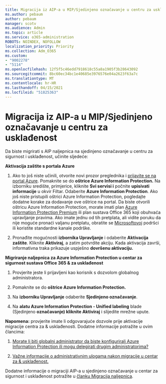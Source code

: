 ```yaml
---
title: Migracija iz AIP-a u MIP/Sjedinjeno označavanje u centru za usklađenost
ms.author: pebaum
author: pebaum
manager: scotv
ms.audience: Admin
ms.topic: article
ms.service: o365-administration
ROBOTS: NOINDEX, NOFOLLOW
localization_priority: Priority
ms.collection: Adm_O365
ms.custom:
- "9002278"
- "5114"
ms.openlocfilehash: 12f5f5c46edd7918618c55a8a1905f3b28643092
ms.sourcegitcommit: 8bc60ec34bc1e40685e3976576e04a2623f63a7c
ms.translationtype: MT
ms.contentlocale: hr-HR
ms.lasthandoff: 04/15/2021
ms.locfileid: "51825363"
---
```

# <a name="migration-from-aip-to-mipunified-labeling-in-the-compliance-center"></a>Migracija iz AIP-a u MIP/Sjedinjeno označavanje u centru za usklađenost

Da biste migrirati s AIP naljepnica na sjedinjeno označavanje u centru za sigurnost i usklađenost, učinite sljedeće:

**Aktivacija zaštite s portala Azure**

1. Ako to još niste učinili, otvorite novi prozor preglednika i [prijavite se na portal Azure](https://docs.microsoft.com/azure/information-protection/deploy-use/configure-policy#signing-in-to-the-azure-portal). Pomaknite se do **oštrice Azure Information Protection.** Na izborniku središte, primjerice, kliknite **Svi servisi i** počnite **upisivati informacije** u okvir Filtar. Odaberite **Azure Information Protection**. Ako još niste pristupili oštrici Azure Information Protection, [](https://docs.microsoft.com/azure/information-protection/deploy-use/configure-policy#to-access-the-azure-information-protection-blade-for-the-first-time) pogledajte dodatne korake za dodavanje ove oštrice na portal. Da biste otvorili oštricu Azure Information Protection, morate imati plan [Azure Information Protection Premium](https://www.microsoft.com/cloud-platform/azure-information-protection-pricing) ili plan sustava Office 365 koji obuhvaća upravljanje pravima. Ako imate jednu od tih pretplata, ali vidite poruku da nije moguće pronaći valjanu pretplatu, obratite se [Microsoftovoj](https://docs.microsoft.com/azure/information-protection/get-started/information-support#to-contact-microsoft-support) podršci ili koristite standardne kanale podrške.

2. Pronađite mogućnosti **izbornika Upravljanje** i odaberite **Aktivacija zaštite**. Kliknite **Aktiviraj**, a zatim potvrdite akciju. Kada aktivacija završi, informativna traka prikazuje uspješno **dovršenu aktivaciju.**

**Migriranje naljepnica za Azure Information Protection u centar za sigurnost sustava Office 365 & za usklađenost**

1. Provjerite jeste li prijavljeni kao korisnik s dozvolom globalnog administratora.

2. Pomaknite se do **oštrice Azure Information Protection.**

3. Na **izborniku Upravljanje** odaberite **Sjedinjeno označavanje**.

4. Na **alatu Azure Information Protection - Unified labeling** blade (Sjedinjeno **označavanje) kliknite Aktiviraj** i slijedite mrežne upute.

**Napomena:** provjerite imate li odgovarajuće dozvole prije aktivacije migracije centra za & usklađenosti. Dodatne informacije potražite u ovim člancima:

1. [Morate li biti globalni administrator da biste konfigurirali Azure Information Protection ili mogu delegirati drugim administratorima?](https://docs.microsoft.com/azure/information-protection/faqs#do-you-need-to-be-a-global-admin-to-configure-azure-information-protection-or-can-i-delegate-to-other-administrators)

2. [Važne informacije o administrativnim ulogama nakon migracije u centar za & usklađenost.](https://docs.microsoft.com/azure/information-protection/configure-policy-migrate-labels#important-information-about-administrative-roles)

Dodatne informacije o migraciji AIP-a u sjedinjeno označavanje u centar za sigurnost i usklađenost potražite u [članku Migracija naljepnica](https://docs.microsoft.com/azure/information-protection/configure-policy-migrate-labels).

